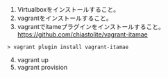 1. Virtualboxをインストールすること。
2. vagrantをインストールすること。
3. vagrantでitameプラグインをインストールすること。
https://github.com/chiastolite/vagrant-itamae
```
> vagrant plugin install vagrant-itamae
```
4. vagrant up
5. vagrant provision
